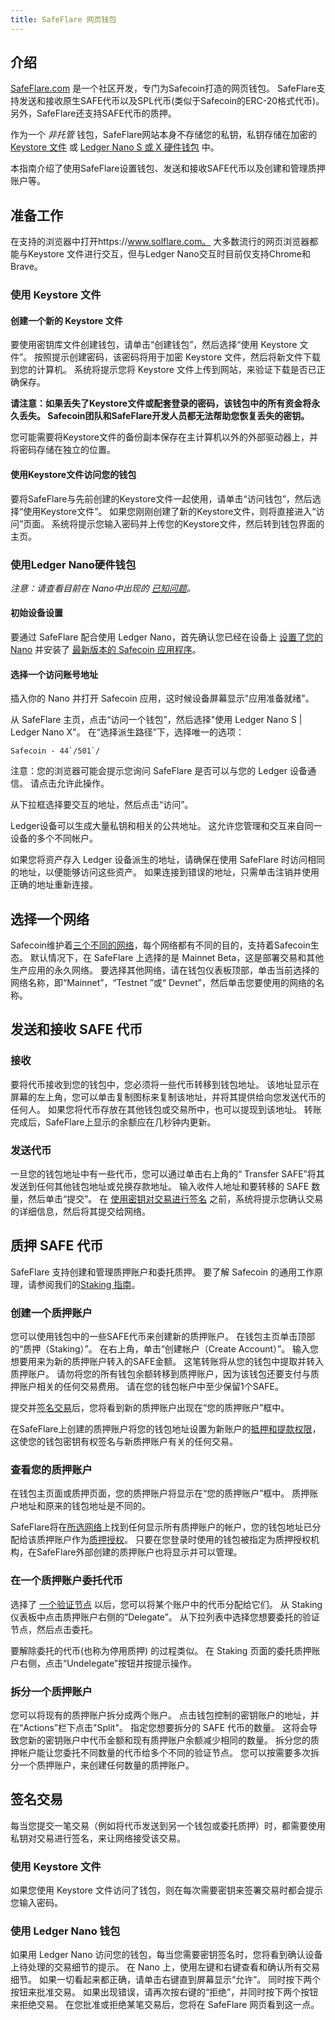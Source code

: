 ```yaml
---
title: SafeFlare 网页钱包
---
```


## 介绍

[SafeFlare.com](https://solflare.com/) 是一个社区开发，专门为Safecoin打造的网页钱包。 SafeFlare支持发送和接收原生SAFE代币以及SPL代币(类似于Safecoin的ERC-20格式代币)。 另外，SafeFlare还支持SAFE代币的质押。

作为一个 _非托管_ 钱包，SafeFlare网站本身不存储您的私钥，私钥存储在加密的 [Keystore 文件](#using-a-keystore-file) 或 [Ledger Nano S 或 X 硬件钱包](#using-a-ledger-nano-hardware-wallet) 中。

本指南介绍了使用SafeFlare设置钱包、发送和接收SAFE代币以及创建和管理质押账户等。

## 准备工作

在支持的浏览器中打开https://www.solflare.com。  大多数流行的网页浏览器都能与Keystore 文件进行交互，但与Ledger Nano交互时目前仅支持Chrome和Brave。

### 使用 Keystore 文件

#### 创建一个新的 Keystore 文件
要使用密钥库文件创建钱包，请单击“创建钱包”，然后选择“使用 Keystore 文件”。  按照提示创建密码，该密码将用于加密 Keystore 文件，然后将新文件下载到您的计算机。  系统将提示您将 Keystore 文件上传到网站，来验证下载是否已正确保存。

**请注意：如果丢失了Keystore文件或配套登录的密码，该钱包中的所有资金将永久丢失。  Safecoin团队和SafeFlare开发人员都无法帮助您恢复丢失的密钥。**

您可能需要将Keystore文件的备份副本保存在主计算机以外的外部驱动器上，并将密码存储在独立的位置。

#### 使用Keystore文件访问您的钱包
要将SafeFlare与先前创建的Keystore文件一起使用，请单击“访问钱包”，然后选择“使用Keystore文件”。  如果您刚刚创建了新的Keystore文件，则将直接进入“访问”页面。 系统将提示您输入密码并上传您的Keystore文件，然后转到钱包界面的主页。

### 使用Ledger Nano硬件钱包

*注意：请查看目前在 Nano中出现的 [已知问题](ledger-live.md#known-issues)。*

#### 初始设备设置
要通过 SafeFlare 配合使用 Ledger Nano，首先确认您已经在设备上 [设置了您的 Nano](ledger-live.md) 并安装了 [ 最新版本的 Safecoin 应用程序](ledger-live.md#upgrade-to-the-latest-version-of-the-solana-app)。

#### 选择一个访问账号地址
插入你的 Nano 并打开 Safecoin 应用，这时候设备屏幕显示"应用准备就绪"。

从 SafeFlare 主页，点击“访问一个钱包”，然后选择"使用 Ledger Nano S | Ledger Nano X"。  在“选择派生路径”下，选择唯一的选项：

``Safecoin - 44`/501`/``

注意：您的浏览器可能会提示您询问 SafeFlare 是否可以与您的 Ledger 设备通信。  请点击允许此操作。

从下拉框选择要交互的地址，然后点击“访问”。

Ledger设备可以生成大量私钥和相关的公共地址。 这允许您管理和交互来自同一设备的多个不同帐户。

如果您将资产存入 Ledger 设备派生的地址，请确保在使用 SafeFlare 时访问相同的地址，以便能够访问这些资产。  如果连接到错误的地址，只需单击注销并使用正确的地址重新连接。

## 选择一个网络

Safecoin维护着[三个不同的网络](../clusters)，每个网络都有不同的目的，支持着Safecoin生态。  默认情况下，在 SafeFlare 上选择的是 Mainnet Beta，这是部署交易和其他生产应用的永久网络。  要选择其他网络，请在钱包仪表板顶部，单击当前选择的网络名称，即“Mainnet”，“Testnet ”或“ Devnet”，然后单击您要使用的网络的名称。

## 发送和接收 SAFE 代币

### 接收
要将代币接收到您的钱包中，您必须将一些代币转移到钱包地址。  该地址显示在屏幕的左上角，您可以单击复制图标来复制该地址，并将其提供给向您发送代币的任何人。  如果您将代币存放在其他钱包或交易所中，也可以提现到该地址。  转账完成后，SafeFlare上显示的余额应在几秒钟内更新。

### 发送代币
一旦您的钱包地址中有一些代币，您可以通过单击右上角的“ Transfer SAFE”将其发送到任何其他钱包地址或兑换存款地址。  输入收件人地址和要转移的 SAFE 数量，然后单击“提交”。  在 [使用密钥对交易进行签名](#signing-a-transaction) 之前，系统将提示您确认交易的详细信息，然后将其提交给网络。

## 质押 SAFE 代币
SafeFlare 支持创建和管理质押账户和委托质押。  要了解 Safecoin 的通用工作原理，请参阅我们的[Staking 指南](../staking)。

### 创建一个质押账户
您可以使用钱包中的一些SAFE代币来创建新的质押账户。 在钱包主页单击顶部的“质押（Staking）”。  在右上角，单击“创建帐户（Create Account）”。  输入您想要用来为新的质押账户转入的SAFE金额。  这笔转账将从您的钱包中提取并转入质押账户。  请勿将您的所有钱包余额转移到质押账户，因为该钱包还要支付与质押账户相关的任何交易费用。  请在您的钱包帐户中至少保留1个SAFE。

提交并[签名交易](#signing-a-transaction)后，您将看到新的质押账户出现在“您的质押账户”框中。

在SafeFlare上创建的质押账户将您的钱包地址设置为新账户的[抵押和提款权限](../staking/stake-accounts#understanding-account-authorities)，这使您的钱包密钥有权签名与新质押账户有关的任何交易。

### 查看您的质押账户
在钱包主页面或质押页面，您的质押账户将显示在“您的质押账户”框中。  质押账户地址和原来的钱包地址是不同的。

SafeFlare将在[所选网络](#select-a-network)上找到任何显示所有质押账户的帐户，您的钱包地址已分配给该质押账户作为[质押授权](../staking/stake-accounts#understanding-account-authorities)。 只要在您登录时使用的钱包被指定为质押授权机构，在SafeFlare外部创建的质押账户也将显示并可以管理。

### 在一个质押账户委托代币
选择了 [一个验证节点](../staking#select-a-validator) 以后，您可以将某个账户中的代币分配给它们。  从 Staking 仪表板中点击质押账户右侧的“Delegate”。 从下拉列表中选择您想要委托的验证节点，然后点击委托。

要解除委托的代币(也称为停用质押) 的过程类似。  在 Staking 页面的委托质押账户右侧，点击“Undelegate”按钮并按提示操作。

### 拆分一个质押账户
您可以将现有的质押账户拆分成两个账户。  点击钱包控制的密钥账户的地址，并在“Actions”栏下点击"Split"。  指定您想要拆分的 SAFE 代币的数量。  这将会导致您新的密钥账户中代币金额和现有质押账户余额减少相同的数量。  拆分您的质押帐户能让您委托不同数量的代币给多个不同的验证节点。 您可以按需要多次拆分一个质押账户，来创建任何数量的质押账户。

## 签名交易
每当您提交一笔交易（例如将代币发送到另一个钱包或委托质押）时，都需要使用私钥对交易进行签名，来让网络接受该交易。

### 使用 Keystore 文件
如果您使用 Keystore 文件访问了钱包，则在每次需要密钥来签署交易时都会提示您输入密码。

### 使用 Ledger Nano 钱包
如果用 Ledger Nano 访问您的钱包，每当您需要密钥签名时，您将看到确认设备上待处理的交易细节的提示。 在 Nano 上，使用左键和右键查看和确认所有交易细节。  如果一切看起来都正确，请单击右键直到屏幕显示“允许”。  同时按下两个按钮来批准交易。 如果出现错误，请再次按右键的“拒绝”，并同时按下两个按钮来拒绝交易。  在您批准或拒绝某笔交易后，您将在 SafeFlare 网页看到这一点。
